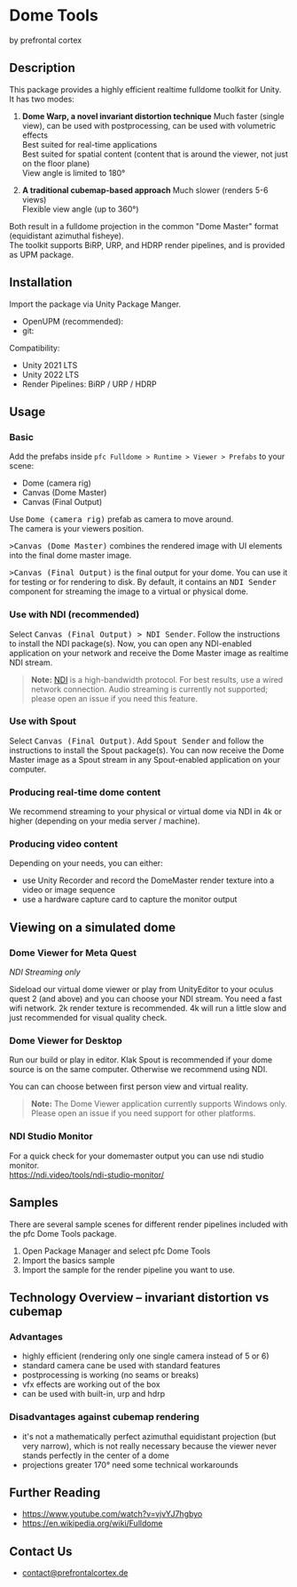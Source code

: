 # Dome Tools
by prefrontal cortex

## Description

This package provides a highly efficient realtime fulldome toolkit for Unity.  
It has two modes: 

1. **Dome Warp, a novel invariant distortion technique**
   Much faster (single view), can be used with postprocessing, can be used with volumetric effects   
   Best suited for real-time applications  
   Best suited for spatial content (content that is around the viewer, not just on the floor plane)  
   View angle is limited to 180°  
   
2. **A traditional cubemap-based approach**
   Much slower (renders 5-6 views)  
   Flexible view angle (up to 360°)  

Both result in a fulldome projection in the common "Dome Master" format (equidistant azimuthal fisheye).    
The toolkit supports BiRP, URP, and HDRP render pipelines, and is provided as UPM package.  

## Installation

Import the package via Unity Package Manger.
- OpenUPM (recommended): 
- git: 

Compatibility:

- Unity 2021 LTS
- Unity 2022 LTS
- Render Pipelines: BiRP / URP / HDRP

## Usage

### Basic

Add the prefabs inside `pfc Fulldome > Runtime > Viewer > Prefabs` to your scene:
- Dome (camera rig)  
- Canvas (Dome Master)  
- Canvas (Final Output)  

Use <kbd>Dome (camera rig)</kbd> prefab as camera to move around.  
The camera is your viewers position.  

<kbd>>Canvas (Dome Master)</kbd> combines the rendered image with UI elements into the final dome master image.

<kbd>>Canvas (Final Output)</kbd> is the final output for your dome. You can use it for testing or for rendering to disk. By default, it contains an <kbd>NDI Sender</kbd> component for streaming the image to a virtual or physical dome.

### Use with NDI (recommended)

Select <kbd>Canvas (Final Output) > NDI Sender</kbd>. Follow the instructions to install the NDI package(s). Now, you can open any NDI-enabled application on your network and receive the Dome Master image as realtime NDI stream.

> **Note:** [NDI](https://newtek.com) is a high-bandwidth protocol. For best results, use a wired network connection. Audio streaming is currently not supported; please open an issue if you need this feature.  

### Use with Spout

Select <kbd>Canvas (Final Output)</kbd>. Add <kbd>Spout Sender</kbd> and follow the instructions to install the Spout package(s). You can now receive the Dome Master image as a Spout stream in any Spout-enabled application on your computer.  

### Producing real-time dome content

We recommend streaming to your physical or virtual dome via NDI in 4k or higher (depending on your media server / machine).

### Producing video content

Depending on your needs, you can either:

- use Unity Recorder and record the DomeMaster render texture into a video or image sequence
- use a hardware capture card to capture the monitor output

## Viewing on a simulated dome

### Dome Viewer for Meta Quest
<p><i>NDI Streaming only</i></p>
Sideload our virtual dome viewer or play from UnityEditor to your oculus quest 2 (and above) and you can choose your NDI stream. You need a fast wifi network.
2k render texture is recommended. 4k will run a little slow and just recommended for visual quality check.

### Dome Viewer for Desktop
Run our build or play in editor. Klak Spout is recommended if your dome source is on the same computer. Otherwise we recommend using NDI.

You can can choose between first person view and virtual reality.

> **Note:** The Dome Viewer application currently supports Windows only. Please open an issue if you need support for other platforms.  

### NDI Studio Monitor
For a quick check for your domemaster output you can use ndi studio monitor.  
https://ndi.video/tools/ndi-studio-monitor/

## Samples
There are several sample scenes for different render pipelines included with the pfc Dome Tools package.  
1. Open Package Manager and select pfc Dome Tools
2. Import the basics sample
3. Import the sample for the render pipeline you want to use.

## Technology Overview – invariant distortion vs cubemap

### Advantages
- highly efficient (rendering only one single camera instead of 5 or 6)
- standard camera cane be used with standard features
- postprocessing is working (no seams or breaks)
- vfx effects are working out of the box
- can be used with built-in, urp and hdrp

### Disadvantages against cubemap rendering
- it's not a mathematically perfect azimuthal equidistant projection (but very narrow), which is not really necessary because the viewer never stands perfectly in the center of a dome
- projections greater 170° need some technical workarounds

## Further Reading
- https://www.youtube.com/watch?v=vjvYJ7hgbyo
- https://en.wikipedia.org/wiki/Fulldome

## Contact Us
- contact@prefrontalcortex.de